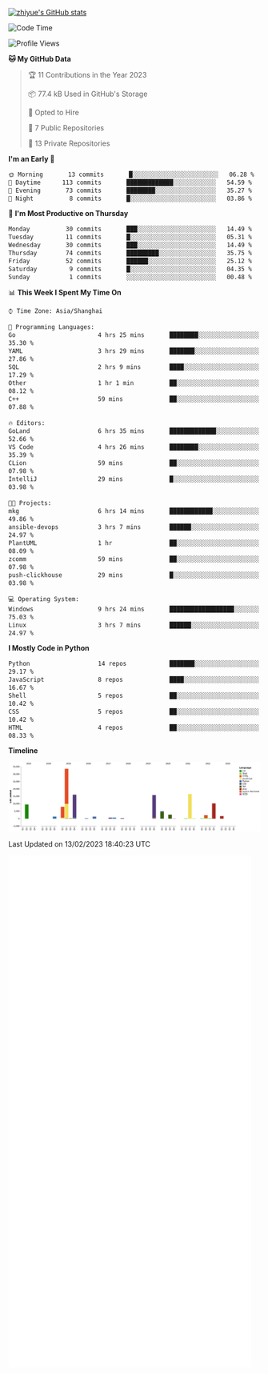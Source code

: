 
[![zhiyue's GitHub stats](https://github-readme-stats.vercel.app/api?username=zhiyue)](https://github.com/anuraghazra/github-readme-stats&&show_icons=true)

<!--START_SECTION:waka-->
![Code Time](http://img.shields.io/badge/Code%20Time-878%20hrs%2033%20mins-blue)

![Profile Views](http://img.shields.io/badge/Profile%20Views-5-blue)

**🐱 My GitHub Data** 

> 🏆 11 Contributions in the Year 2023
 > 
> 📦 77.4 kB Used in GitHub's Storage 
 > 
> 💼 Opted to Hire
 > 
> 📜 7 Public Repositories 
 > 
> 🔑 13 Private Repositories  
 > 
**I'm an Early 🐤** 

```text
🌞 Morning       13 commits       █░░░░░░░░░░░░░░░░░░░░░░░░   06.28 % 
🌆 Daytime      113 commits       █████████████░░░░░░░░░░░░   54.59 % 
🌃 Evening       73 commits       ████████░░░░░░░░░░░░░░░░░   35.27 % 
🌙 Night          8 commits       █░░░░░░░░░░░░░░░░░░░░░░░░   03.86 % 

```
📅 **I'm Most Productive on Thursday** 

```text
Monday          30 commits       ███░░░░░░░░░░░░░░░░░░░░░░   14.49 % 
Tuesday         11 commits       █░░░░░░░░░░░░░░░░░░░░░░░░   05.31 % 
Wednesday       30 commits       ███░░░░░░░░░░░░░░░░░░░░░░   14.49 % 
Thursday        74 commits       █████████░░░░░░░░░░░░░░░░   35.75 % 
Friday          52 commits       ██████░░░░░░░░░░░░░░░░░░░   25.12 % 
Saturday         9 commits       █░░░░░░░░░░░░░░░░░░░░░░░░   04.35 % 
Sunday           1 commits       ░░░░░░░░░░░░░░░░░░░░░░░░░   00.48 % 

```


📊 **This Week I Spent My Time On** 

```text
⌚︎ Time Zone: Asia/Shanghai

💬 Programming Languages: 
Go                       4 hrs 25 mins       ████████░░░░░░░░░░░░░░░░░   35.30 % 
YAML                     3 hrs 29 mins       ███████░░░░░░░░░░░░░░░░░░   27.86 % 
SQL                      2 hrs 9 mins        ████░░░░░░░░░░░░░░░░░░░░░   17.29 % 
Other                    1 hr 1 min          ██░░░░░░░░░░░░░░░░░░░░░░░   08.12 % 
C++                      59 mins             ██░░░░░░░░░░░░░░░░░░░░░░░   07.88 % 

🔥 Editors: 
GoLand                   6 hrs 35 mins       █████████████░░░░░░░░░░░░   52.66 % 
VS Code                  4 hrs 26 mins       ████████░░░░░░░░░░░░░░░░░   35.39 % 
CLion                    59 mins             ██░░░░░░░░░░░░░░░░░░░░░░░   07.98 % 
IntelliJ                 29 mins             █░░░░░░░░░░░░░░░░░░░░░░░░   03.98 % 

🐱‍💻 Projects: 
mkg                      6 hrs 14 mins       ████████████░░░░░░░░░░░░░   49.86 % 
ansible-devops           3 hrs 7 mins        ██████░░░░░░░░░░░░░░░░░░░   24.97 % 
PlantUML                 1 hr                ██░░░░░░░░░░░░░░░░░░░░░░░   08.09 % 
zcomm                    59 mins             ██░░░░░░░░░░░░░░░░░░░░░░░   07.98 % 
push-clickhouse          29 mins             █░░░░░░░░░░░░░░░░░░░░░░░░   03.98 % 

💻 Operating System: 
Windows                  9 hrs 24 mins       ██████████████████░░░░░░░   75.03 % 
Linux                    3 hrs 7 mins        ██████░░░░░░░░░░░░░░░░░░░   24.97 % 

```

**I Mostly Code in Python** 

```text
Python                   14 repos            ███████░░░░░░░░░░░░░░░░░░   29.17 % 
JavaScript               8 repos             ████░░░░░░░░░░░░░░░░░░░░░   16.67 % 
Shell                    5 repos             ██░░░░░░░░░░░░░░░░░░░░░░░   10.42 % 
CSS                      5 repos             ██░░░░░░░░░░░░░░░░░░░░░░░   10.42 % 
HTML                     4 repos             ██░░░░░░░░░░░░░░░░░░░░░░░   08.33 % 

```


**Timeline**

![Chart not found](https://raw.githubusercontent.com/zhiyue/zhiyue/main/charts/bar_graph.png) 


 Last Updated on 13/02/2023 18:40:23 UTC
<!--END_SECTION:waka-->

<!-- [![Top Langs](https://github-readme-stats.vercel.app/api/top-langs/?username=zhiyue)](https://github.com/anuraghazra/github-readme-stats) -->

![](./github-metrics.svg)

